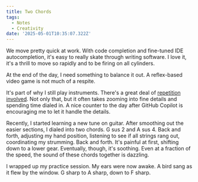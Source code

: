 ```yaml
---
title: Two Chords
tags:
  - Notes
  - Creativity
date: '2025-05-01T10:35:07.322Z'
---
```


We move pretty quick at work. With code completion and fine-tuned IDE autocompletion, it's easy to really skate through writing software. I love it, it's a thrill to move so rapidly and to be firing on all cylinders.

At the end of the day, I need something to balance it out. A reflex-based video game is not much of a respite.

It's part of why I still play instruments. There's a great deal of [repetition involved](/repetitionandmeditation). Not only that, but it often takes zooming into fine details and spending time dialed in. A nice counter to the day after GitHub Copilot is encouraging me to let it handle the details.

Recently, I started learning a new tune on guitar. After smoothing out the easier sections, I dialed into two chords. G sus 2 and A sus 4. Back and forth, adjusting my hand position, listening to see if all strings rang out, coordinating my strumming. Back and forth. It's painful at first, shifting down to a lower gear. Eventually, though, it's soothing. Even at a fraction of the speed, the sound of these chords together is dazzling.

I wrapped up my practice session. My ears were now awake. A bird sang as it flew by the window. G sharp to A sharp, down to F sharp.
